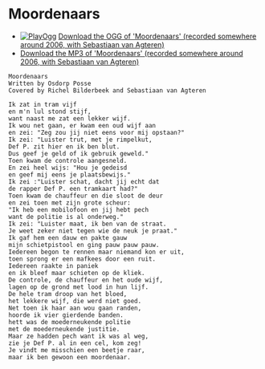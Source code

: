 # Moordenaars

 * [![PlayOgg](http://static.fsf.org/playogg/Play_ogg_80x15.png "I support PlayOgg!")](http://playogg.org) [Download the OGG of 'Moordenaars' (recorded somewhere around 2006, with Sebastiaan van Agteren)](http://www.richelbilderbeek.nl/CD06_23Moordenaars.ogg)
 * [Download the MP3 of 'Moordenaars' (recorded somewhere around 2006, with Sebastiaan van Agteren)](http://www.richelbilderbeek.nl/CD06_23Moordenaars.mp3)

```
Moordenaars
Written by Osdorp Posse
Covered by Richel Bilderbeek and Sebastiaan van Agteren

Ik zat in tram vijf
en m'n lul stond stijf,
want naast me zat een lekker wijf.
Ik wou net gaan, er kwam een oud wijf aan
en zei: "Zeg zou jij niet eens voor mij opstaan?"
Ik zei: "Luister trut, met je rimpelkut,
Def P. zit hier en ik ben blut.
Dus geef je geld of ik gebruik geweld."
Toen kwam de controle aangesneld.
En zei heel wijs: "Hou je gedeisd
en geef mij eens je plaatsbewijs."
Ik zei :"Luister schat, dacht jij echt dat
de rapper Def P. een tramkaart had?"
Toen kwam de chauffeur en die sloot de deur
en zei toen met zijn grote scheur:
"Ik heb een mobilofoon en jij hebt pech
want de politie is al onderweg."
Ik zei: "Luister maat, ik ben van de straat.
Je weet zeker niet tegen wie de neuk je praat."
Ik gaf hem een dauw en pakte gauw
mijn schietpistool en ging pauw pauw pauw.
Iedereen begon te rennen maar niemand kon er uit,
toen sprong er een mafkees door een ruit.
Iedereen raakte in paniek
en ik bleef maar schieten op de kliek.
De controle, de chauffeur en het oude wijf,
lagen op de grond met lood in hun lijf.
De hele tram droop van het bloed,
het lekkere wijf, die werd niet goed.
Net toen ik haar aan wou gaan randen,
hoorde ik vier gierdende banden.
hett was de moederneukende politie
met de moederneukende justitie.
Maar ze hadden pech want ik was al weg,
zie je Def P. al in een cel, kom zeg!
Je vindt me misschien een beetje raar,
maar ik ben gewoon een moordenaar.
```
